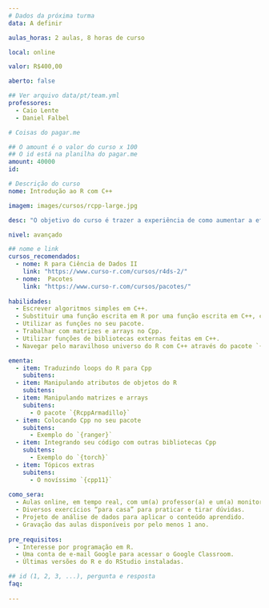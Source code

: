 ```yaml
---
# Dados da próxima turma
data: A definir

aulas_horas: 2 aulas, 8 horas de curso

local: online

valor: R$400,00

aberto: false

## Ver arquivo data/pt/team.yml
professores:
  - Caio Lente
  - Daniel Falbel

# Coisas do pagar.me

## O amount é o valor do curso x 100
## O id está na planilha do pagar.me
amount: 40000
id: 

# Descrição do curso
nome: Introdução ao R com C++

imagem: images/cursos/rcpp-large.jpg

desc: "O objetivo do curso é trazer a experiência de como aumentar a eficiência computacional do R. O C++ (leia-se C plus plus ou simplesmente Cpp) é uma linguagem de programação de baixo nível que roda algoritmos muito mais rápido que o R, mas que tem uma sintaxe um pouco mais difícil de utilizar. Através dos pacotes {Rcpp} e {cpp11} veremos como juntar o que há de melhor nos dois mundos: a facilidade de utilização do R com a eficiência computacional do Cpp."

nivel: avançado

## nome e link
cursos_recomendados:
  - nome: R para Ciência de Dados II
    link: "https://www.curso-r.com/cursos/r4ds-2/"
  - nome:  Pacotes
    link: "https://www.curso-r.com/cursos/pacotes/"
  
habilidades:
  - Escrever algoritmos simples em C++.
  - Substituir uma função escrita em R por uma função escrita em C++, chamando-a pelo R, usando o pacote `{Rcpp}`.
  - Utilizar as funções no seu pacote.
  - Trabalhar com matrizes e arrays no Cpp.
  - Utilizar funções de bibliotecas externas feitas em C++.
  - Navegar pelo maravilhoso universo do R com C++ através do pacote `{cpp11}`.

ementa:
  - item: Traduzindo loops do R para Cpp
    subitens:
  - item: Manipulando atributos de objetos do R
    subitens:
  - item: Manipulando matrizes e arrays
    subitens:
      - O pacote `{RcppArmadillo}`
  - item: Colocando Cpp no seu pacote
    subitens:
      - Exemplo do `{ranger}`
  - item: Integrando seu código com outras bibliotecas Cpp
    subitens:
      - Exemplo do `{torch}`
  - item: Tópicos extras
    subitens:
      - O novíssimo `{cpp11}`
  
como_sera: 
  - Aulas online, em tempo real, com um(a) professor(a) e um(a) monitor(a).
  - Diversos exercícios “para casa” para praticar e tirar dúvidas.
  - Projeto de análise de dados para aplicar o conteúdo aprendido.
  - Gravação das aulas disponíveis por pelo menos 1 ano.
  
pre_requisitos: 
  - Interesse por programação em R.
  - Uma conta de e-mail Google para acessar o Google Classroom.
  - Últimas versões do R e do RStudio instaladas.

## id (1, 2, 3, ...), pergunta e resposta
faq:
  
---
```



